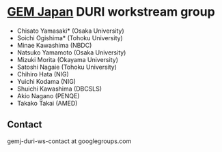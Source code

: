 # [GEM Japan](https://www.amed.go.jp/en/aboutus/collaboration/ga4gh_gem_japan.html) DURI workstream group

- Chisato Yamasaki* (Osaka University)
- Soichi Ogishima* (Tohoku University) 
- Minae Kawashima (NBDC)
- Natsuko Yamamoto (Osaka University)
- Mizuki Morita (Okayama University)
- Satoshi Nagaie (Tohoku University) 
- Chihiro Hata (NIG)
- Yuichi Kodama (NIG) 
- Shuichi Kawashima (DBCSLS)
- Akio Nagano (PENQE)
- Takako Takai (AMED)

## Contact

gemj-duri-ws-contact at googlegroups.com
